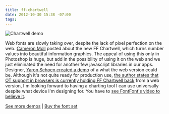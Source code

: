 ```yaml
---
title: ff-chartwell
date: 2012-10-30 15:38 -07:00
tags:
---
```


![Chartwell demo](http://media.tumblr.com/tumblr_m3t6cerhoS1qzrula.png)

Web fonts are slowly taking over, despite the lack of pixel perfection on the web. [Cameron Moll](http://cameronmoll.tumblr.com/post/22778583204/chartwell) posted about the new FF Chartwell, which turns number values into beautiful information graphics. The appeal of using this only in Photoshop is huge, but add in the possibility of using it on the web and we just eliminated the need for another few javascript libraries in our apps. Designer, [Yaron Schoen created a demo](http://yaronschoen.com/chartwell-demo/) of a what the web version could  be. Although it's not quite ready for production use, [the author states that OT support in browsers is currently holding FF Chartwell back](https://twitter.com/#!/traviskochel/status/203158700427456512) from a web version, I'm looking forward to having a charting tool I can use universally despite what device I'm designing for. You have to [see FontFont's video to believe it](http://vimeo.com/41772735).

[See more demos](http://www.tktype.com/chartwell.php) | [Buy the font set](https://www.fontfont.com/fonts/chartwell-lines/packages#46910)